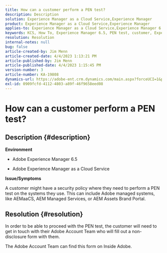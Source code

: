 ```yaml
---
title: How can a customer perform a PEN test?
description: Description
solution: Experience Manager as a Cloud Service,Experience Manager
product: Experience Manager as a Cloud Service,Experience Manager
applies-to: Experience Manager as a Cloud Service,Experience Manager 6.5
keywords: KCS, How To, Experience Manager 6.5, PEN test, customer, Experience Manager cloud service, AEM
resolution: Resolution
internal-notes: null
bug: false
article-created-by: Jim Menn
article-created-date: 4/4/2023 1:13:21 PM
article-published-by: Jim Menn
article-published-date: 4/4/2023 1:15:45 PM
version-number: 3
article-number: KA-19808
dynamics-url: https://adobe-ent.crm.dynamics.com/main.aspx?forceUCI=1&pagetype=entityrecord&etn=knowledgearticle&id=4c121076-ead2-ed11-a7c7-6045bd006b4b
exl-id: 0909fcfd-4112-4803-a89f-46f9658eed08
---
```

# How can a customer perform a PEN test?

## Description {#description}


<b>Environment</b>

- Adobe Experience Manager 6.5

- Adobe Experience Manager as a Cloud Service

<b>Issue/Symptoms</b>

A customer might have a security policy where they need to perform a PEN test on the systems they use. This can include Adobe managed systems, like AEMaaCS, AEM Managed Services, or AEM Assets Brand Portal.


## Resolution {#resolution}


In order to be able to proceed with the PEN test, the customer will need to get in touch with their Adobe Account Team who will fill out a non-disclosure form with them.

The Adobe Account Team can find this form on Inside Adobe.
